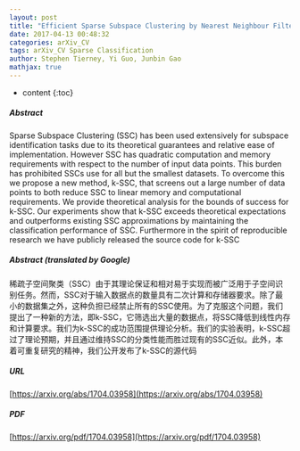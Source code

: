 ```yaml
---
layout: post
title: "Efficient Sparse Subspace Clustering by Nearest Neighbour Filtering"
date: 2017-04-13 00:48:32
categories: arXiv_CV
tags: arXiv_CV Sparse Classification
author: Stephen Tierney, Yi Guo, Junbin Gao
mathjax: true
---
```


* content
{:toc}

##### Abstract
Sparse Subspace Clustering (SSC) has been used extensively for subspace identification tasks due to its theoretical guarantees and relative ease of implementation. However SSC has quadratic computation and memory requirements with respect to the number of input data points. This burden has prohibited SSCs use for all but the smallest datasets. To overcome this we propose a new method, k-SSC, that screens out a large number of data points to both reduce SSC to linear memory and computational requirements. We provide theoretical analysis for the bounds of success for k-SSC. Our experiments show that k-SSC exceeds theoretical expectations and outperforms existing SSC approximations by maintaining the classification performance of SSC. Furthermore in the spirit of reproducible research we have publicly released the source code for k-SSC

##### Abstract (translated by Google)
稀疏子空间聚类（SSC）由于其理论保证和相对易于实现而被广泛用于子空间识别任务。然而，SSC对于输入数据点的数量具有二次计算和存储器要求。除了最小的数据集之外，这种负担已经禁止所有的SSC使用。为了克服这个问题，我们提出了一种新的方法，即k-SSC，它筛选出大量的数据点，将SSC降低到线性内存和计算要求。我们为k-SSC的成功范围提供理论分析。我们的实验表明，k-SSC超过了理论预期，并且通过维持SSC的分类性能而胜过现有的SSC近似。此外，本着可重复研究的精神，我们公开发布了k-SSC的源代码

##### URL
[https://arxiv.org/abs/1704.03958](https://arxiv.org/abs/1704.03958)

##### PDF
[https://arxiv.org/pdf/1704.03958](https://arxiv.org/pdf/1704.03958)

